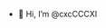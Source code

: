 - 👋 Hi, I’m @cxcCCCXI


<!---
cxcCCCXI/cxcCCCXI is a ✨ special ✨ repository because its `README.md` (this file) appears on your GitHub profile.
You can click the Preview link to take a look at your changes.
--->
